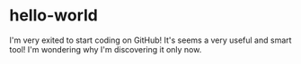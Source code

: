 # hello-world
I'm very exited to start coding on GitHub! It's seems a very useful and smart tool! I'm wondering why I'm discovering it only now.

